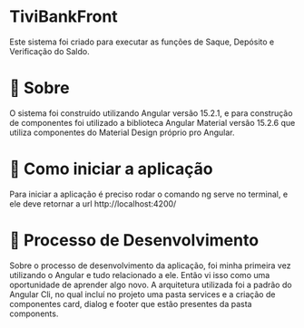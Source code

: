 # TiviBankFront 
Este sistema foi criado para executar as funções de Saque,
Depósito e Verificação do Saldo. 

# 📖 Sobre
O sistema foi construído  utilizando Angular versão 15.2.1, e para construção de componentes foi utilizado a 
biblioteca Angular Material versão 15.2.6 que utiliza componentes do Material Design próprio pro Angular. 

# 🐞 Como iniciar a aplicação
Para iniciar a aplicação é preciso rodar o comando ng serve no terminal, e ele deve retornar a url http://localhost:4200/

# 🌱 Processo de Desenvolvimento 
Sobre o processo de desenvolvimento da aplicação, foi minha primeira vez utilizando o Angular e tudo relacionado a ele. Então vi isso como uma oportunidade de aprender algo novo. 
A arquitetura utilizada foi a padrão do Angular Cli, no qual incluí no projeto uma pasta services e a criação de componentes card, dialog e footer que estão presentes da pasta components. 

